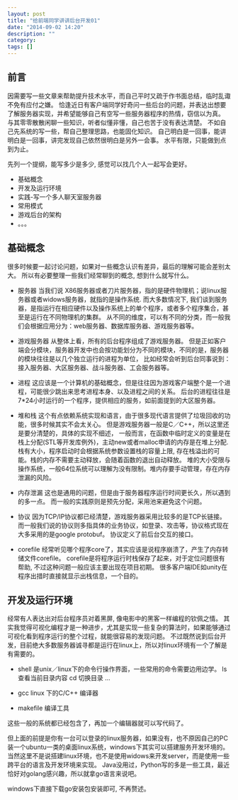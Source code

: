 ```yaml
---
layout: post
title: "给前端同学讲讲后台开发01"
date: "2014-09-02 14:20"
description: ""
category: 
tags: []
---
```


前言
----

因需要写一些文章来帮助提升技术水平，而自己平时又疏于作书面总结，临时乱诹不免有应付之嫌。
恰逢近日有客户端同学好奇问一些后台的问题，并表达出想要了解服务器实现，并希望能够自己有空写一些服务器程序的热情，窃信以为真。
与其零零散散闲聊一些知识，听者似懂非懂，自己也苦于没有表达清楚。
不如自己先系统的写一些，帮自己整理思路，也能固化知识。
自己明白是一回事，能讲明白是一回事，讲完发现自己依然很明白是另外一会事。
水平有限，只能做到点到为止。

先列一个提纲，能写多少是多少, 感觉可以找几个人一起写会更好。

* 基础概念
* 开发及运行环境
* 实践-写一个多人聊天室服务器
* 常用模式
* 游戏后台的架构
* 。。。

基础概念
--------
很多时候要一起讨论问题，如果对一些概念认识有差异，最后的理解可能会差别太大。
所以有必要整理一些我们经常聊到的概念, 想到什么就写什么。

* 服务器
    当我们说 X86服务器或者刀片服务器，指的是硬件物理机；说linux服务器或者widows服务器，就指的是操作系统. 
    而大多数情况下, 我们谈到服务器，是指运行在相应硬件以及操作系统上的单个程序，或者多个程序集合，甚至是运行在不同物理机的集群。
    从不同的维度，可以有不同的分类，而一般我们会根据应用分为：web服务器、数据库服务器、游戏服务器等。

* 游戏服务器
    从整体上看，所有的后台程序组成了游戏服务器。
    但是正如客户端会分模块，服务器开发中也会按功能划分为不同的模块，不同的是，服务器的模块往往是以几个独立运行的进程为单位，
    比如经常会听到后台同事说到：接入服务器、大区服务器、战斗服务器、工会服务器等。

* 进程
    这应该是一个计算机的基础概念，但是往往因为游戏客户端整个是一个进程，可能很少跳出来思考进程本身、以及进程之间的关系。
    后台的进程往往是7*24小时运行的一个程序，提供相应的服务，如前面提到的大区服务器。

* 堆和栈
    这个有点依赖系统实现和语言，由于很多现代语言提供了垃圾回收的功能，很多时候其实不会太关心。
    但是游戏服务器一般是C／C++，所以这里还是要分清楚的，具体的实现不细述，
    一般而言，在函数中临时定义的变量是在栈上分配(STL等开发库例外)，主动new或者malloc申请的内存是在堆上分配.
    栈有大小，程序启动时会根据系统参数设置栈的容量上限, 存在栈溢出的可能。栈的内存不需要主动释放，会随着函数的退出自动释放。
    堆的大小受限与操作系统，一般64位系统可以理解为没有限制。堆内存要手动管理，存在内存泄漏的风险。

* 内存泄漏
    这也是通用的问题，但是由于服务器程序运行时间更长久，所以遇到的多一点。
    而一般的实践原则是预先分配，采用池来避免这个问题。

* 协议
    因为TCP/IP协议都已经清楚，游戏服务器采用比较多的是TCP长链接。
    而一般我们说的协议则多指具体的业务协议，如登录、攻击等，协议格式现在大多采用的是google protobuf。
    协议定义了前后台交互的接口。

* corefile
    经常听见哪个程序core了，其实应该是说程序崩溃了，产生了内存转储文件corefile。
    corefile是将程序运行时栈保存了起来，对于定位问题很有帮助, 不过这种问题一般应该主要出现在项目初期。
    很多客户端IDE如unity在程序出措时直接就显示出栈信息，一个目的。

开发及运行环境
--------------

经常有人表达出对后台程序员对着黑屏, 像电影中的黑客一样编程的钦佩之情。
其实我觉得可视化编程才是一种进步，尤其是实现一些复杂的算法时，如果能够通过可视化看到程序运行的整个过程，就能很容易的发现问题。 
不过既然说到后台开发，目前绝大多数服务器诚寻都是运行在linux上，所以对linux环境有一个了解是有需要的。

* shell
    是unix／linux下的命令行操作界面，一些常用的命令需要边用边学。
    ls 查看当前目录内容
    cd 切换目录
    ...

* gcc 
    linux 下的C/C++ 编译器

* makefile
    编译工具

这些一般的系统都已经包含了，再加一个编辑器就可以写代码了。

但上面的前提是你有一台可以登录的linux服务器，如果没有，也不原因自己的PC装一个ubuntu一类的桌面linux系统，windows下其实可以搭建服务开发环境的。
当然这里不是说搭建linux环境，也不是使用widows来开发server，而是使用一些跨平台的语言及开发环境来实现。
Java没用过，Python写的多是一些工具，最近恰好对golang感兴趣，所以就拿go语言来说吧。

windows下直接下载go安装包安装即可, 不再赘述。

